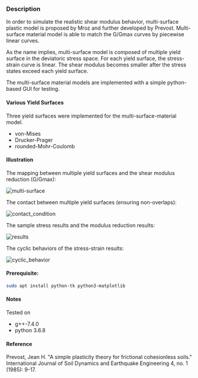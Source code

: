 ### Description

In order to simulate the realistic shear modulus behavior, multi-surface plastic model is proposed by Mroz and further developed by Prevost. Multi-surface material model is able to match the G/Gmax curves by piecewise linear curves.

As the name implies, multi-surface model is composed of multiple yield surface in the deviatoric stress space. For each yield surface, the stress-strain curve is linear. The shear modulus becomes smaller after the stress states exceed each yield surface.

The multi-surface material models are implemented with a simple python-based GUI for testing.

#### Various Yield Surfaces

Three yield surfaces were implemented for the multi-surface-material model.
- von-Mises
- Drucker-Prager
- rounded-Mohr-Coulomb


#### Illustration

The mapping between multiple yield surfaces and the shear modulus reduction (G/Gmax):

![multi-surface](img/multi-surface.png)


The contact between multiple yield surfaces (ensuring non-overlaps):

![contact_condition](img/contact_condition.png)


The sample stress results and the modulus reduction results:

![results](img/results.png)



The cyclic behaviors of the stress-strain results:

![cyclic_behavior](img/cyclic_behavior.png)

#### Prerequisite: 
```bash
sudo apt install python-tk python3-matplotlib
```

#### Notes
Tested on 
* g++-7.4.0
* python 3.6.8

#### Reference

Prevost, Jean H. "A simple plasticity theory for frictional cohesionless soils." International Journal of Soil Dynamics and Earthquake Engineering 4, no. 1 (1985): 9-17.

